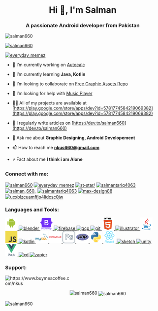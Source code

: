 <h1 align="center">Hi 👋, I'm Salman</h1>
<h3 align="center">A passionate Android developer from Pakistan</h3>

<p align="left"> <img src="https://komarev.com/ghpvc/?username=salman660&label=Profile%20views&color=0e75b6&style=flat" alt="salman660" /> </p>

<p align="left"> <a href="https://github.com/ryo-ma/github-profile-trophy"><img src="https://github-profile-trophy.vercel.app/?username=salman660" alt="salman660" /></a> </p>

<p align="left"> <a href="https://twitter.com/everyday_memez" target="blank"><img src="https://img.shields.io/twitter/follow/everyday_memez?logo=twitter&style=for-the-badge" alt="everyday_memez" /></a> </p>

- 🔭 I’m currently working on [Autocalc](https://play.google.com/store/apps/details?id=com.nkus.com.autocalc)

- 🌱 I’m currently learning **Java, Kotlin**

- 👯 I’m looking to collaborate on [Free Graphic Assets Repo](https://github.com/salman660/Free-Graphic-Assets)

- 🤝 I’m looking for help with [Music Player](https://github.com/dtrung98/MusicPlayer)

- 👨‍💻 All of my projects are available at [https://play.google.com/store/apps/dev?id=5781774584219069382](https://play.google.com/store/apps/dev?id=5781774584219069382)

- 📝 I regularly write articles on [https://dev.to/salman660](https://dev.to/salman660)

- 💬 Ask me about **Graphic Designing, Android Developement**

- 📫 How to reach me **nkus660@gmail.com**

- ⚡ Fact about me **I think i am Alone**

<h3 align="left">Connect with me:</h3>
<p align="left">
<a href="https://dev.to/salman660" target="blank"><img align="center" src="https://cdn.jsdelivr.net/npm/simple-icons@3.0.1/icons/dev-dot-to.svg" alt="salman660" height="30" width="40" /></a>
<a href="https://twitter.com/everyday_memez" target="blank"><img align="center" src="https://cdn.jsdelivr.net/npm/simple-icons@3.0.1/icons/twitter.svg" alt="everyday_memez" height="30" width="40" /></a>
<a href="https://linkedin.com/in/st-star/" target="blank"><img align="center" src="https://cdn.jsdelivr.net/npm/simple-icons@3.0.1/icons/linkedin.svg" alt="st-star/" height="30" width="40" /></a>
<a href="https://fb.com/salmantariq4063" target="blank"><img align="center" src="https://cdn.jsdelivr.net/npm/simple-icons@3.0.1/icons/facebook.svg" alt="salmantariq4063" height="30" width="40" /></a>
<a href="https://instagram.com/salman_660_" target="blank"><img align="center" src="https://cdn.jsdelivr.net/npm/simple-icons@3.0.1/icons/instagram.svg" alt="salman_660_" height="30" width="40" /></a>
<a href="https://dribbble.com/salmantariq4063" target="blank"><img align="center" src="https://cdn.jsdelivr.net/npm/simple-icons@3.0.1/icons/dribbble.svg" alt="salmantariq4063" height="30" width="40" /></a>
<a href="https://www.behance.net/max-design88" target="blank"><img align="center" src="https://cdn.jsdelivr.net/npm/simple-icons@3.0.1/icons/behance.svg" alt="max-design88" height="30" width="40" /></a>
<a href="https://www.youtube.com/c/ucxblzcuamffjo4lidcsc0jw" target="blank"><img align="center" src="https://cdn.jsdelivr.net/npm/simple-icons@3.0.1/icons/youtube.svg" alt="ucxblzcuamffjo4lidcsc0jw" height="30" width="40" /></a>
</p>

<h3 align="left">Languages and Tools:</h3>
<p align="left"> <a href="https://developer.android.com" target="_blank"> <img src="https://raw.githubusercontent.com/devicons/devicon/master/icons/android/android-original-wordmark.svg" alt="android" width="40" height="40"/> </a> <a href="https://www.blender.org/" target="_blank"> <img src="https://download.blender.org/branding/community/blender_community_badge_white.svg" alt="blender" width="40" height="40"/> </a> <a href="https://getbootstrap.com" target="_blank"> <img src="https://raw.githubusercontent.com/devicons/devicon/master/icons/bootstrap/bootstrap-plain-wordmark.svg" alt="bootstrap" width="40" height="40"/> </a> <a href="https://firebase.google.com/" target="_blank"> <img src="https://www.vectorlogo.zone/logos/firebase/firebase-icon.svg" alt="firebase" width="40" height="40"/> </a> <a href="https://cloud.google.com" target="_blank"> <img src="https://www.vectorlogo.zone/logos/google_cloud/google_cloud-icon.svg" alt="gcp" width="40" height="40"/> </a> <a href="https://git-scm.com/" target="_blank"> <img src="https://www.vectorlogo.zone/logos/git-scm/git-scm-icon.svg" alt="git" width="40" height="40"/> </a> <a href="https://www.w3.org/html/" target="_blank"> <img src="https://raw.githubusercontent.com/devicons/devicon/master/icons/html5/html5-original-wordmark.svg" alt="html5" width="40" height="40"/> </a> <a href="https://www.adobe.com/in/products/illustrator.html" target="_blank"> <img src="https://www.vectorlogo.zone/logos/adobe_illustrator/adobe_illustrator-icon.svg" alt="illustrator" width="40" height="40"/> </a> <a href="https://www.java.com" target="_blank"> <img src="https://raw.githubusercontent.com/devicons/devicon/master/icons/java/java-original.svg" alt="java" width="40" height="40"/> </a> <a href="https://developer.mozilla.org/en-US/docs/Web/JavaScript" target="_blank"> <img src="https://raw.githubusercontent.com/devicons/devicon/master/icons/javascript/javascript-original.svg" alt="javascript" width="40" height="40"/> </a> <a href="https://kotlinlang.org" target="_blank"> <img src="https://www.vectorlogo.zone/logos/kotlinlang/kotlinlang-icon.svg" alt="kotlin" width="40" height="40"/> </a> <a href="https://www.mysql.com/" target="_blank"> <img src="https://raw.githubusercontent.com/devicons/devicon/master/icons/mysql/mysql-original-wordmark.svg" alt="mysql" width="40" height="40"/> </a> <a href="https://www.oracle.com/" target="_blank"> <img src="https://raw.githubusercontent.com/devicons/devicon/master/icons/oracle/oracle-original.svg" alt="oracle" width="40" height="40"/> </a> <a href="https://www.photoshop.com/en" target="_blank"> <img src="https://raw.githubusercontent.com/devicons/devicon/master/icons/photoshop/photoshop-line.svg" alt="photoshop" width="40" height="40"/> </a> <a href="https://www.php.net" target="_blank"> <img src="https://raw.githubusercontent.com/devicons/devicon/master/icons/php/php-original.svg" alt="php" width="40" height="40"/> </a> <a href="https://www.python.org" target="_blank"> <img src="https://raw.githubusercontent.com/devicons/devicon/master/icons/python/python-original.svg" alt="python" width="40" height="40"/> </a> <a href="https://reactjs.org/" target="_blank"> <img src="https://raw.githubusercontent.com/devicons/devicon/master/icons/react/react-original-wordmark.svg" alt="react" width="40" height="40"/> </a> <a href="https://www.sketch.com/" target="_blank"> <img src="https://www.vectorlogo.zone/logos/sketchapp/sketchapp-icon.svg" alt="sketch" width="40" height="40"/> </a> <a href="https://unity.com/" target="_blank"> <img src="https://www.vectorlogo.zone/logos/unity3d/unity3d-icon.svg" alt="unity" width="40" height="40"/> </a> <a href="https://vuejs.org/" target="_blank"> <img src="https://raw.githubusercontent.com/devicons/devicon/master/icons/vuejs/vuejs-original-wordmark.svg" alt="vuejs" width="40" height="40"/> </a> <a href="https://www.adobe.com/products/xd.html" target="_blank"> <img src="https://cdn.worldvectorlogo.com/logos/adobe-xd.svg" alt="xd" width="40" height="40"/> </a> <a href="https://zapier.com" target="_blank"> <img src="https://www.vectorlogo.zone/logos/zapier/zapier-icon.svg" alt="zapier" width="40" height="40"/> </a> </p>

<h3 align="left">Support:</h3>
<p><a href="https://www.buymeacoffee.com/https://www.buymeacoffee.com/nkus"> <img align="left" src="https://cdn.buymeacoffee.com/buttons/v2/default-yellow.png" height="50" width="210" alt="https://www.buymeacoffee.com/nkus" /></a></p><br><br>

<p><img align="left" src="https://github-readme-stats.vercel.app/api/top-langs?username=salman660&show_icons=true&locale=en&layout=compact" alt="salman660" /></p>

<p>&nbsp;<img align="center" src="https://github-readme-stats.vercel.app/api?username=salman660&show_icons=true&locale=en" alt="salman660" /></p>

<p><img align="center" src="https://github-readme-streak-stats.herokuapp.com/?user=salman660&" alt="salman660" /></p>
